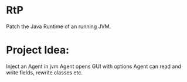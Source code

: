 # RtP
Patch the Java Runtime of an running JVM.

# Project Idea:

Inject an Agent in jvm
Agent opens GUI with options
Agent can read and write fields, rewrite classes etc.
